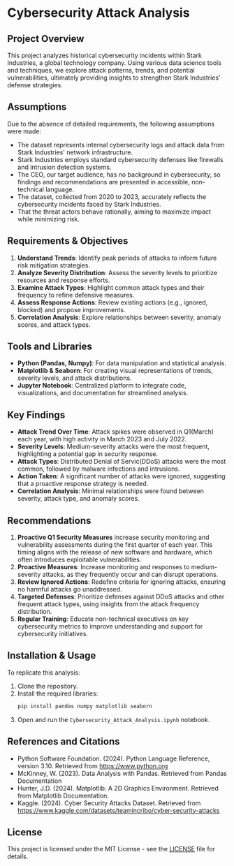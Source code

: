 # Cybersecurity Attack Analysis

## Project Overview
This project analyzes historical cybersecurity incidents within Stark Industries, a global technology company. Using various data science tools and techniques, we explore attack patterns, trends, and potential vulnerabilities, ultimately providing insights to strengthen Stark Industries' defense strategies.

## Assumptions
Due to the absence of detailed requirements, the following assumptions were made:
- The dataset represents internal cybersecurity logs and attack data from Stark Industries' network infrastructure.
- Stark Industries employs standard cybersecurity defenses like firewalls and intrusion detection systems.
- The CEO, our target audience, has no background in cybersecurity, so findings and recommendations are presented in accessible, non-technical language.
- The dataset, collected from 2020 to 2023, accurately reflects the cybersecurity incidents faced by Stark Industries.
- That the threat actors behave rationally, aiming to maximize impact while minimizing risk.

## Requirements & Objectives
1. **Understand Trends**: Identify peak periods of attacks to inform future risk mitigation strategies.
2. **Analyze Severity Distribution**: Assess the severity levels to prioritize resources and response efforts.
3. **Examine Attack Types**: Highlight common attack types and their frequency to refine defensive measures.
4. **Assess Response Actions**: Review existing actions (e.g., ignored, blocked) and propose improvements.
5. **Correlation Analysis**: Explore relationships between severity, anomaly scores, and attack types.

## Tools and Libraries
- **Python (Pandas, Numpy)**: For data manipulation and statistical analysis.
- **Matplotlib & Seaborn**: For creating visual representations of trends, severity levels, and attack distributions.
- **Jupyter Notebook**: Centralized platform to integrate code, visualizations, and documentation for streamlined analysis.

## Key Findings
- **Attack Trend Over Time**: Attack spikes were observed in Q1(March) each year, with high activity in March 2023 and July 2022.
- **Severity Levels**: Medium-severity attacks were the most frequent, highlighting a potential gap in security response.
- **Attack Types**: Distributed Denial of Servic(DDoS) attacks were the most common, followed by malware infections and intrusions.
- **Action Taken**: A significant number of attacks were ignored, suggesting that a proactive response strategy is needed.
- **Correlation Analysis**: Minimal relationships were found between severity, attack type, and anomaly scores.

## Recommendations
1. **Proactive Q1 Security Measures** increase security monitoring and vulnerability assessments during the first quarter of each year. This timing aligns with the release of new software and hardware, which often introduces exploitable vulnerabilities. 
2. **Proactive Measures**: Increase monitoring and responses to medium-severity attacks, as they frequently occur and can disrupt operations.
3. **Review Ignored Actions**: Redefine criteria for ignoring attacks, ensuring no harmful attacks go unaddressed.
4. **Targeted Defenses**: Prioritize defenses against DDoS attacks and other frequent attack types, using insights from the attack frequency distribution.
5. **Regular Training**: Educate non-technical executives on key cybersecurity metrics to improve understanding and support for cybersecurity initiatives.
   
## Installation & Usage
To replicate this analysis:
1. Clone the repository.
2. Install the required libraries:
    ```bash
    pip install pandas numpy matplotlib seaborn
    ```
3. Open and run the `Cybersecurity_Attack_Analysis.ipynb` notebook.

## References and Citations
- Python Software Foundation. (2024). Python Language Reference, version 3.10. Retrieved from https://www.python.org
- McKinney, W. (2023). Data Analysis with Pandas. Retrieved from Pandas Documentation
- Hunter, J.D. (2024). Matplotlib: A 2D Graphics Environment. Retrieved from Matplotlib Documentation.
- Kaggle. (2024). Cyber Security Attacks Dataset. Retrieved from https://www.kaggle.com/datasets/teamincribo/cyber-security-attacks

## License
This project is licensed under the MIT License - see the [LICENSE](LICENSE) file for details.
